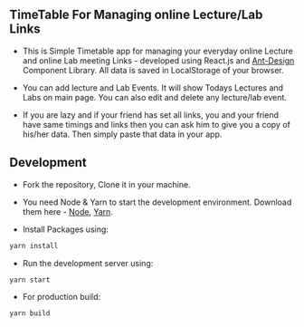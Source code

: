 
## TimeTable For Managing online Lecture/Lab Links 

- This is Simple Timetable app for managing your everyday online Lecture and online Lab meeting Links - developed using React.js and [Ant-Design](https://ant.design/) Component Library. All data is saved in LocalStorage of your browser.

- You can add lecture and Lab Events. It will show Todays Lectures and Labs on main page. You can also edit and delete any lecture/lab event.

- If you are lazy and if your friend has set all links, you and your friend have same timings and links then you can ask him to give you a copy of his/her data. Then simply paste that data in your app. 

## Development

- Fork the repository, Clone it in your machine.

- You need Node & Yarn to start the development environment. Download them here - [Node](https://nodejs.org/), [Yarn](https://yarnpkg.com).

- Install Packages using:

```bash
yarn install
```

- Run the development server using:

```bash
yarn start
```

- For production build:

```bash
yarn build
```
